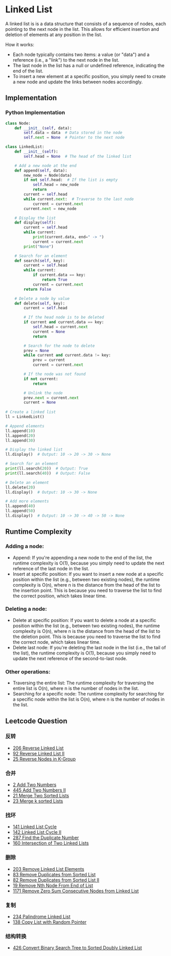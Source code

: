 # Linked List

A linked list is is a data structure that consists of a sequence of nodes, each pointing to the next node in the list. This allows for efficient insertion and deletion of elements at any position in the list.

How it works:
- Each node typically contains two items: a value (or "data") and a reference (i.e., a "link") to the next node in the list.
- The last node in the list has a null or undefined reference, indicating the end of the list.
- To insert a new element at a specific position, you simply need to create a new node and update the links between nodes accordingly.

## Implementation
### Python Implementation
```python
class Node:
    def __init__(self, data):
        self.data = data  # Data stored in the node
        self.next = None  # Pointer to the next node

class LinkedList:
    def __init__(self):
        self.head = None  # The head of the linked list

    # Add a new node at the end
    def append(self, data):
        new_node = Node(data)
        if not self.head:  # If the list is empty
            self.head = new_node
            return
        current = self.head
        while current.next:  # Traverse to the last node
            current = current.next
        current.next = new_node

    # Display the list
    def display(self):
        current = self.head
        while current:
            print(current.data, end=" -> ")
            current = current.next
        print("None")

    # Search for an element
    def search(self, key):
        current = self.head
        while current:
            if current.data == key:
                return True
            current = current.next
        return False

    # Delete a node by value
    def delete(self, key):
        current = self.head

        # If the head node is to be deleted
        if current and current.data == key:
            self.head = current.next
            current = None
            return

        # Search for the node to delete
        prev = None
        while current and current.data != key:
            prev = current
            current = current.next

        # If the node was not found
        if not current:
            return

        # Unlink the node
        prev.next = current.next
        current = None
    
# Create a linked list
ll = LinkedList()

# Append elements
ll.append(10)
ll.append(20)
ll.append(30)

# Display the linked list
ll.display()  # Output: 10 -> 20 -> 30 -> None

# Search for an element
print(ll.search(20))  # Output: True
print(ll.search(40))  # Output: False

# Delete an element
ll.delete(20)
ll.display()  # Output: 10 -> 30 -> None

# Add more elements
ll.append(40)
ll.append(50)
ll.display()  # Output: 10 -> 30 -> 40 -> 50 -> None
```

## Runtime Complexity

### Adding a node:
- Append: If you're appending a new node to the end of the list, the runtime complexity is O(1), because you simply need to update the next reference of the last node in the list.
- Insert at specific position: If you want to insert a new node at a specific position within the list (e.g., between two existing nodes), the runtime complexity is O(n), where n is the distance from the head of the list to the insertion point. This is because you need to traverse the list to find the correct position, which takes linear time.
### Deleting a node:
- Delete at specific position: If you want to delete a node at a specific position within the list (e.g., between two existing nodes), the runtime complexity is O(n), where n is the distance from the head of the list to the deletion point. This is because you need to traverse the list to find the correct node, which takes linear time.
- Delete last node: If you're deleting the last node in the list (i.e., the tail of the list), the runtime complexity is O(1), because you simply need to update the next reference of the second-to-last node.
### Other operations:
- Traversing the entire list: The runtime complexity for traversing the entire list is O(n), where n is the number of nodes in the list.
- Searching for a specific node: The runtime complexity for searching for a specific node within the list is O(n), where n is the number of nodes in the list.

## Leetcode Question
### 反转
- [206 Reverse Linked List](../../leetcode_questions/206_reverse_linked_list.md)
- [92 Reverse Linked List II](../../leetcode_questions/92_reverse_linked_list_II.md)
- [25 Reverse Nodes in K-Group](../../leetcode_questions/25_reverse_nodes_in_k_group.md)

### 合并
- [2 Add Two Numbers](../../leetcode_questions/2_add_two_numbers.md)
- [445 Add Two Numbers II](../../leetcode_questions/445_add_two_numbers_II.md)
- [21 Merge Two Sorted Lists](../../leetcode_questions/21_merge_two_sorted_lists.md)
- [23 Merge k sorted Lists](../../leetcode_questions/23_merge_k_sorted_lists.md)

### 找环
- [141 Linked List Cycle](../../leetcode_questions/141_linked_list_cycle.md)
- [142 Linked List Cycle II](../../leetcode_questions/142_linked_list_cycle.md)
- [287 Find the Duplicate Number](../../leetcode_questions/287_find_the_duplicate_number.md)
- [160 Intersection of Two Linked Lists](../../leetcode_questions/160_intersection_of_two_linked_lists.md)

### 删除
- [203 Remove Linked List Elements](../../leetcode_questions/203_remove_linked_list_elements.md)
- [83 Remove Duplicates from Sorted List](../../leetcode_questions/83_remove_duplicates_from_sorted_list.md)
- [82 Remove Duplicates from Sorted List II](../../leetcode_questions/82_remove_duplicates_from_sorted_list_II.md)
- [19 Remove Nth Node From End of List](../../leetcode_questions/19_remove_Nth_node_from_end_of_list.md)
- [1171 Remove Zero Sum Consecutive Nodes from Linked List](../../leetcode_questions/1171_remove_zero_sum_consecutive_nodes_from_linkedlist.md)

### 复制
- [234 Palindrome Linked List](../../leetcode_questions/234_palindrome_linked_list.md)
- [138 Copy List with Random Pointer](../../leetcode_questions/138_copy_list_with_random_pointer.md)

### 结构转换
- [426 Convert Binary Search Tree to Sorted Doubly Linked List](../../leetcode_questions/426_convert_binary_search_tree_to_sorted_doubly_linked_list.md)
